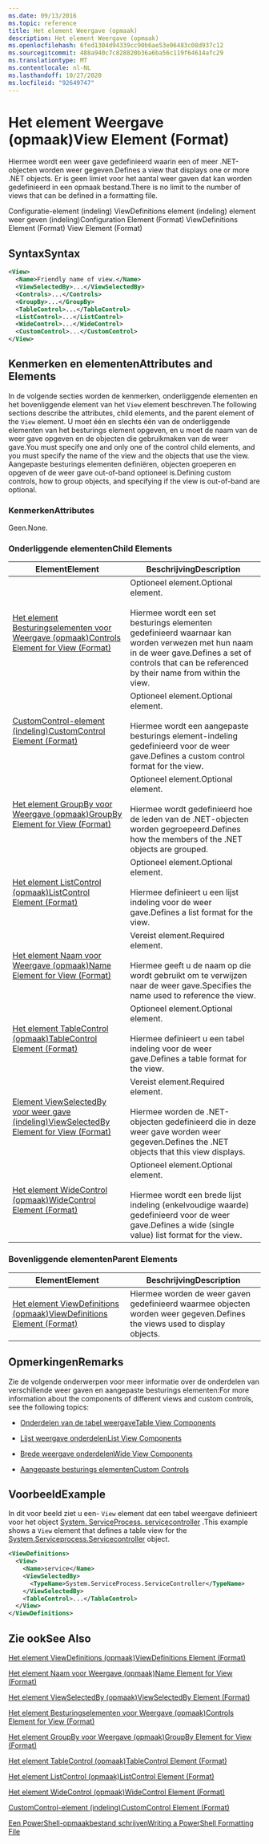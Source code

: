 ```yaml
---
ms.date: 09/13/2016
ms.topic: reference
title: Het element Weergave (opmaak)
description: Het element Weergave (opmaak)
ms.openlocfilehash: 6fed1304d94339cc90b6ae53e06483c08d937c12
ms.sourcegitcommit: 488a940c7c828820b36a6ba56c119f64614afc29
ms.translationtype: MT
ms.contentlocale: nl-NL
ms.lasthandoff: 10/27/2020
ms.locfileid: "92649747"
---
```

# <a name="view-element-format"></a><span data-ttu-id="70cdc-103">Het element Weergave (opmaak)</span><span class="sxs-lookup"><span data-stu-id="70cdc-103">View Element (Format)</span></span>

<span data-ttu-id="70cdc-104">Hiermee wordt een weer gave gedefinieerd waarin een of meer .NET-objecten worden weer gegeven.</span><span class="sxs-lookup"><span data-stu-id="70cdc-104">Defines a view that displays one or more .NET objects.</span></span> <span data-ttu-id="70cdc-105">Er is geen limiet voor het aantal weer gaven dat kan worden gedefinieerd in een opmaak bestand.</span><span class="sxs-lookup"><span data-stu-id="70cdc-105">There is no limit to the number of views that can be defined in a formatting file.</span></span>

<span data-ttu-id="70cdc-106">Configuratie-element (indeling) ViewDefinitions element (indeling) element weer geven (indeling)</span><span class="sxs-lookup"><span data-stu-id="70cdc-106">Configuration Element (Format) ViewDefinitions Element (Format) View Element (Format)</span></span>

## <a name="syntax"></a><span data-ttu-id="70cdc-107">Syntax</span><span class="sxs-lookup"><span data-stu-id="70cdc-107">Syntax</span></span>

```xml
<View>
  <Name>Friendly name of view.</Name>
  <ViewSelectedBy>...</ViewSelectedBy>
  <Controls>...</Controls>
  <GroupBy>...</GroupBy>
  <TableControl>...</TableControl>
  <ListControl>...</ListControl>
  <WideControl>...</WideControl>
  <CustomControl>...</CustomControl>
</View>
```

## <a name="attributes-and-elements"></a><span data-ttu-id="70cdc-108">Kenmerken en elementen</span><span class="sxs-lookup"><span data-stu-id="70cdc-108">Attributes and Elements</span></span>

<span data-ttu-id="70cdc-109">In de volgende secties worden de kenmerken, onderliggende elementen en het bovenliggende element van het `View` element beschreven.</span><span class="sxs-lookup"><span data-stu-id="70cdc-109">The following sections describe the attributes, child elements, and the parent element of the `View` element.</span></span> <span data-ttu-id="70cdc-110">U moet één en slechts één van de onderliggende elementen van het besturings element opgeven, en u moet de naam van de weer gave opgeven en de objecten die gebruikmaken van de weer gave.</span><span class="sxs-lookup"><span data-stu-id="70cdc-110">You must specify one and only one of the control child elements, and you must specify the name of the view and the objects that use the view.</span></span> <span data-ttu-id="70cdc-111">Aangepaste besturings elementen definiëren, objecten groeperen en opgeven of de weer gave out-of-band optioneel is.</span><span class="sxs-lookup"><span data-stu-id="70cdc-111">Defining custom controls, how to group objects, and specifying if the view is out-of-band are optional.</span></span>

### <a name="attributes"></a><span data-ttu-id="70cdc-112">Kenmerken</span><span class="sxs-lookup"><span data-stu-id="70cdc-112">Attributes</span></span>

<span data-ttu-id="70cdc-113">Geen.</span><span class="sxs-lookup"><span data-stu-id="70cdc-113">None.</span></span>

### <a name="child-elements"></a><span data-ttu-id="70cdc-114">Onderliggende elementen</span><span class="sxs-lookup"><span data-stu-id="70cdc-114">Child Elements</span></span>

|<span data-ttu-id="70cdc-115">Element</span><span class="sxs-lookup"><span data-stu-id="70cdc-115">Element</span></span>|<span data-ttu-id="70cdc-116">Beschrijving</span><span class="sxs-lookup"><span data-stu-id="70cdc-116">Description</span></span>|
|-------------|-----------------|
|[<span data-ttu-id="70cdc-117">Het element Besturingselementen voor Weergave (opmaak)</span><span class="sxs-lookup"><span data-stu-id="70cdc-117">Controls Element for View (Format)</span></span>](./controls-element-for-view-format.md)|<span data-ttu-id="70cdc-118">Optioneel element.</span><span class="sxs-lookup"><span data-stu-id="70cdc-118">Optional element.</span></span><br /><br /> <span data-ttu-id="70cdc-119">Hiermee wordt een set besturings elementen gedefinieerd waarnaar kan worden verwezen met hun naam in de weer gave.</span><span class="sxs-lookup"><span data-stu-id="70cdc-119">Defines a set of controls that can be referenced by their name from within the view.</span></span>|
|[<span data-ttu-id="70cdc-120">CustomControl-element (indeling)</span><span class="sxs-lookup"><span data-stu-id="70cdc-120">CustomControl Element (Format)</span></span>](./customcontrol-element-for-groupby-format.md)|<span data-ttu-id="70cdc-121">Optioneel element.</span><span class="sxs-lookup"><span data-stu-id="70cdc-121">Optional element.</span></span><br /><br /> <span data-ttu-id="70cdc-122">Hiermee wordt een aangepaste besturings element-indeling gedefinieerd voor de weer gave.</span><span class="sxs-lookup"><span data-stu-id="70cdc-122">Defines a custom control format for the view.</span></span>|
|[<span data-ttu-id="70cdc-123">Het element GroupBy voor Weergave (opmaak)</span><span class="sxs-lookup"><span data-stu-id="70cdc-123">GroupBy Element for View (Format)</span></span>](./groupby-element-for-view-format.md)|<span data-ttu-id="70cdc-124">Optioneel element.</span><span class="sxs-lookup"><span data-stu-id="70cdc-124">Optional element.</span></span><br /><br /> <span data-ttu-id="70cdc-125">Hiermee wordt gedefinieerd hoe de leden van de .NET-objecten worden gegroepeerd.</span><span class="sxs-lookup"><span data-stu-id="70cdc-125">Defines how the members of the .NET objects are grouped.</span></span>|
|[<span data-ttu-id="70cdc-126">Het element ListControl (opmaak)</span><span class="sxs-lookup"><span data-stu-id="70cdc-126">ListControl Element (Format)</span></span>](./listcontrol-element-format.md)|<span data-ttu-id="70cdc-127">Optioneel element.</span><span class="sxs-lookup"><span data-stu-id="70cdc-127">Optional element.</span></span><br /><br /> <span data-ttu-id="70cdc-128">Hiermee definieert u een lijst indeling voor de weer gave.</span><span class="sxs-lookup"><span data-stu-id="70cdc-128">Defines a list format for the view.</span></span>|
|[<span data-ttu-id="70cdc-129">Het element Naam voor Weergave (opmaak)</span><span class="sxs-lookup"><span data-stu-id="70cdc-129">Name Element for View (Format)</span></span>](./name-element-for-view-format.md)|<span data-ttu-id="70cdc-130">Vereist element.</span><span class="sxs-lookup"><span data-stu-id="70cdc-130">Required element.</span></span><br /><br /> <span data-ttu-id="70cdc-131">Hiermee geeft u de naam op die wordt gebruikt om te verwijzen naar de weer gave.</span><span class="sxs-lookup"><span data-stu-id="70cdc-131">Specifies the name used to reference the view.</span></span>|
|[<span data-ttu-id="70cdc-132">Het element TableControl (opmaak)</span><span class="sxs-lookup"><span data-stu-id="70cdc-132">TableControl Element (Format)</span></span>](./tablecontrol-element-format.md)|<span data-ttu-id="70cdc-133">Optioneel element.</span><span class="sxs-lookup"><span data-stu-id="70cdc-133">Optional element.</span></span><br /><br /> <span data-ttu-id="70cdc-134">Hiermee definieert u een tabel indeling voor de weer gave.</span><span class="sxs-lookup"><span data-stu-id="70cdc-134">Defines a table format for the view.</span></span>|
|[<span data-ttu-id="70cdc-135">Element ViewSelectedBy voor weer gave (indeling)</span><span class="sxs-lookup"><span data-stu-id="70cdc-135">ViewSelectedBy Element for View (Format)</span></span>](./viewselectedby-element-format.md)|<span data-ttu-id="70cdc-136">Vereist element.</span><span class="sxs-lookup"><span data-stu-id="70cdc-136">Required element.</span></span><br /><br /> <span data-ttu-id="70cdc-137">Hiermee worden de .NET-objecten gedefinieerd die in deze weer gave worden weer gegeven.</span><span class="sxs-lookup"><span data-stu-id="70cdc-137">Defines the .NET objects that this view displays.</span></span>|
|[<span data-ttu-id="70cdc-138">Het element WideControl (opmaak)</span><span class="sxs-lookup"><span data-stu-id="70cdc-138">WideControl Element (Format)</span></span>](./widecontrol-element-format.md)|<span data-ttu-id="70cdc-139">Optioneel element.</span><span class="sxs-lookup"><span data-stu-id="70cdc-139">Optional element.</span></span><br /><br /> <span data-ttu-id="70cdc-140">Hiermee wordt een brede lijst indeling (enkelvoudige waarde) gedefinieerd voor de weer gave.</span><span class="sxs-lookup"><span data-stu-id="70cdc-140">Defines a wide (single value) list format for the view.</span></span>|

### <a name="parent-elements"></a><span data-ttu-id="70cdc-141">Bovenliggende elementen</span><span class="sxs-lookup"><span data-stu-id="70cdc-141">Parent Elements</span></span>

|<span data-ttu-id="70cdc-142">Element</span><span class="sxs-lookup"><span data-stu-id="70cdc-142">Element</span></span>|<span data-ttu-id="70cdc-143">Beschrijving</span><span class="sxs-lookup"><span data-stu-id="70cdc-143">Description</span></span>|
|-------------|-----------------|
|[<span data-ttu-id="70cdc-144">Het element ViewDefinitions (opmaak)</span><span class="sxs-lookup"><span data-stu-id="70cdc-144">ViewDefinitions Element (Format)</span></span>](./viewdefinitions-element-format.md)|<span data-ttu-id="70cdc-145">Hiermee worden de weer gaven gedefinieerd waarmee objecten worden weer gegeven.</span><span class="sxs-lookup"><span data-stu-id="70cdc-145">Defines the views used to display objects.</span></span>|

## <a name="remarks"></a><span data-ttu-id="70cdc-146">Opmerkingen</span><span class="sxs-lookup"><span data-stu-id="70cdc-146">Remarks</span></span>

<span data-ttu-id="70cdc-147">Zie de volgende onderwerpen voor meer informatie over de onderdelen van verschillende weer gaven en aangepaste besturings elementen:</span><span class="sxs-lookup"><span data-stu-id="70cdc-147">For more information about the components of different views and custom controls, see the following topics:</span></span>

- [<span data-ttu-id="70cdc-148">Onderdelen van de tabel weergave</span><span class="sxs-lookup"><span data-stu-id="70cdc-148">Table View Components</span></span>](./creating-a-table-view.md)

- [<span data-ttu-id="70cdc-149">Lijst weergave onderdelen</span><span class="sxs-lookup"><span data-stu-id="70cdc-149">List View Components</span></span>](./creating-a-list-view.md)

- [<span data-ttu-id="70cdc-150">Brede weergave onderdelen</span><span class="sxs-lookup"><span data-stu-id="70cdc-150">Wide View Components</span></span>](./creating-a-wide-view.md)

- [<span data-ttu-id="70cdc-151">Aangepaste besturings elementen</span><span class="sxs-lookup"><span data-stu-id="70cdc-151">Custom Controls</span></span>](./creating-custom-controls.md)

## <a name="example"></a><span data-ttu-id="70cdc-152">Voorbeeld</span><span class="sxs-lookup"><span data-stu-id="70cdc-152">Example</span></span>

<span data-ttu-id="70cdc-153">In dit voor beeld ziet u een- `View` element dat een tabel weergave definieert voor het object [System. ServiceProcess. servicecontroller](/dotnet/api/System.ServiceProcess.ServiceController) .</span><span class="sxs-lookup"><span data-stu-id="70cdc-153">This example shows a `View` element that defines a table view for the [System.Serviceprocess.Servicecontroller](/dotnet/api/System.ServiceProcess.ServiceController) object.</span></span>

```xml
<ViewDefinitions>
  <View>
    <Name>service</Name>
    <ViewSelectedBy>
      <TypeName>System.ServiceProcess.ServiceController</TypeName>
    </ViewSelectedBy>
    <TableControl>...</TableControl>
  </View>
</ViewDefinitions>

```

## <a name="see-also"></a><span data-ttu-id="70cdc-154">Zie ook</span><span class="sxs-lookup"><span data-stu-id="70cdc-154">See Also</span></span>

[<span data-ttu-id="70cdc-155">Het element ViewDefinitions (opmaak)</span><span class="sxs-lookup"><span data-stu-id="70cdc-155">ViewDefinitions Element (Format)</span></span>](./viewdefinitions-element-format.md)

[<span data-ttu-id="70cdc-156">Het element Naam voor Weergave (opmaak)</span><span class="sxs-lookup"><span data-stu-id="70cdc-156">Name Element for View (Format)</span></span>](./name-element-for-view-format.md)

[<span data-ttu-id="70cdc-157">Het element ViewSelectedBy (opmaak)</span><span class="sxs-lookup"><span data-stu-id="70cdc-157">ViewSelectedBy Element (Format)</span></span>](./viewselectedby-element-format.md)

[<span data-ttu-id="70cdc-158">Het element Besturingselementen voor Weergave (opmaak)</span><span class="sxs-lookup"><span data-stu-id="70cdc-158">Controls Element for View (Format)</span></span>](./controls-element-for-view-format.md)

[<span data-ttu-id="70cdc-159">Het element GroupBy voor Weergave (opmaak)</span><span class="sxs-lookup"><span data-stu-id="70cdc-159">GroupBy Element for View (Format)</span></span>](./groupby-element-for-view-format.md)

[<span data-ttu-id="70cdc-160">Het element TableControl (opmaak)</span><span class="sxs-lookup"><span data-stu-id="70cdc-160">TableControl Element (Format)</span></span>](./tablecontrol-element-format.md)

[<span data-ttu-id="70cdc-161">Het element ListControl (opmaak)</span><span class="sxs-lookup"><span data-stu-id="70cdc-161">ListControl Element (Format)</span></span>](./listcontrol-element-format.md)

[<span data-ttu-id="70cdc-162">Het element WideControl (opmaak)</span><span class="sxs-lookup"><span data-stu-id="70cdc-162">WideControl Element (Format)</span></span>](./widecontrol-element-format.md)

[<span data-ttu-id="70cdc-163">CustomControl-element (indeling)</span><span class="sxs-lookup"><span data-stu-id="70cdc-163">CustomControl Element (Format)</span></span>](./customcontrol-element-for-groupby-format.md)

[<span data-ttu-id="70cdc-164">Een PowerShell-opmaakbestand schrijven</span><span class="sxs-lookup"><span data-stu-id="70cdc-164">Writing a PowerShell Formatting File</span></span>](./writing-a-powershell-formatting-file.md)
